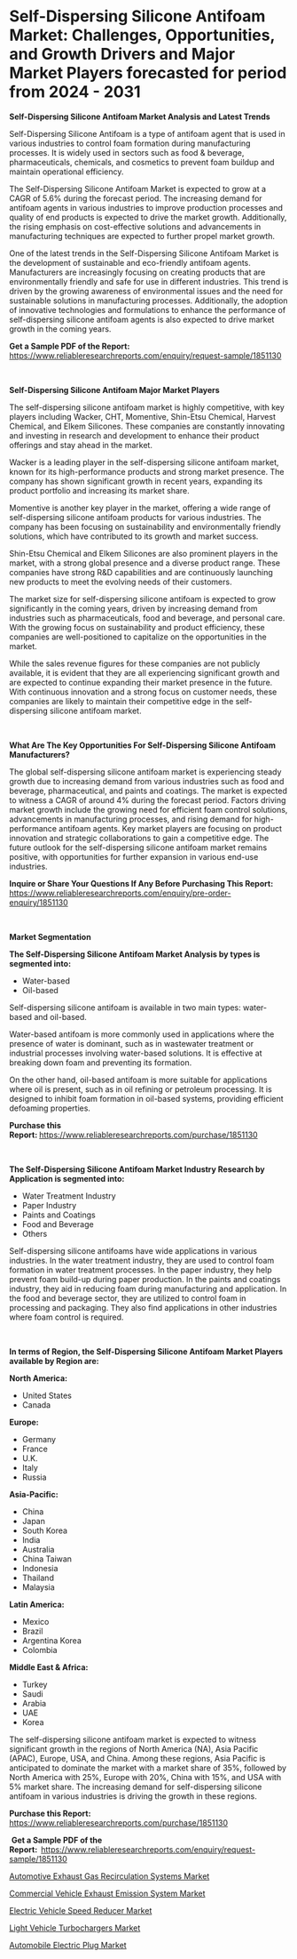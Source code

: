 <p><h1>Self-Dispersing Silicone Antifoam Market: Challenges, Opportunities, and Growth Drivers and Major Market Players forecasted for period from 2024 - 2031</h1></p><p><strong>Self-Dispersing Silicone Antifoam Market Analysis and Latest Trends</strong></p>
<p><p>Self-Dispersing Silicone Antifoam is a type of antifoam agent that is used in various industries to control foam formation during manufacturing processes. It is widely used in sectors such as food & beverage, pharmaceuticals, chemicals, and cosmetics to prevent foam buildup and maintain operational efficiency.</p><p>The Self-Dispersing Silicone Antifoam Market is expected to grow at a CAGR of 5.6% during the forecast period. The increasing demand for antifoam agents in various industries to improve production processes and quality of end products is expected to drive the market growth. Additionally, the rising emphasis on cost-effective solutions and advancements in manufacturing techniques are expected to further propel market growth.</p><p>One of the latest trends in the Self-Dispersing Silicone Antifoam Market is the development of sustainable and eco-friendly antifoam agents. Manufacturers are increasingly focusing on creating products that are environmentally friendly and safe for use in different industries. This trend is driven by the growing awareness of environmental issues and the need for sustainable solutions in manufacturing processes. Additionally, the adoption of innovative technologies and formulations to enhance the performance of self-dispersing silicone antifoam agents is also expected to drive market growth in the coming years.</p></p>
<p><strong>Get a Sample PDF of the Report:&nbsp;</strong> <a href="https://www.reliableresearchreports.com/enquiry/request-sample/1851130">https://www.reliableresearchreports.com/enquiry/request-sample/1851130</a></p>
<p>&nbsp;</p>
<p><strong>Self-Dispersing Silicone Antifoam Major Market Players</strong></p>
<p><p>The self-dispersing silicone antifoam market is highly competitive, with key players including Wacker, CHT, Momentive, Shin-Etsu Chemical, Harvest Chemical, and Elkem Silicones. These companies are constantly innovating and investing in research and development to enhance their product offerings and stay ahead in the market.</p><p>Wacker is a leading player in the self-dispersing silicone antifoam market, known for its high-performance products and strong market presence. The company has shown significant growth in recent years, expanding its product portfolio and increasing its market share.</p><p>Momentive is another key player in the market, offering a wide range of self-dispersing silicone antifoam products for various industries. The company has been focusing on sustainability and environmentally friendly solutions, which have contributed to its growth and market success.</p><p>Shin-Etsu Chemical and Elkem Silicones are also prominent players in the market, with a strong global presence and a diverse product range. These companies have strong R&D capabilities and are continuously launching new products to meet the evolving needs of their customers.</p><p>The market size for self-dispersing silicone antifoam is expected to grow significantly in the coming years, driven by increasing demand from industries such as pharmaceuticals, food and beverage, and personal care. With the growing focus on sustainability and product efficiency, these companies are well-positioned to capitalize on the opportunities in the market.</p><p>While the sales revenue figures for these companies are not publicly available, it is evident that they are all experiencing significant growth and are expected to continue expanding their market presence in the future. With continuous innovation and a strong focus on customer needs, these companies are likely to maintain their competitive edge in the self-dispersing silicone antifoam market.</p></p>
<p>&nbsp;</p>
<p><strong>What Are The Key Opportunities For Self-Dispersing Silicone Antifoam Manufacturers?</strong></p>
<p><p>The global self-dispersing silicone antifoam market is experiencing steady growth due to increasing demand from various industries such as food and beverage, pharmaceutical, and paints and coatings. The market is expected to witness a CAGR of around 4% during the forecast period. Factors driving market growth include the growing need for efficient foam control solutions, advancements in manufacturing processes, and rising demand for high-performance antifoam agents. Key market players are focusing on product innovation and strategic collaborations to gain a competitive edge. The future outlook for the self-dispersing silicone antifoam market remains positive, with opportunities for further expansion in various end-use industries.</p></p>
<p><strong>Inquire or Share Your Questions If Any Before Purchasing This Report:</strong> <a href="https://www.reliableresearchreports.com/enquiry/pre-order-enquiry/1851130">https://www.reliableresearchreports.com/enquiry/pre-order-enquiry/1851130</a></p>
<p>&nbsp;</p>
<p><strong>Market Segmentation</strong></p>
<p><strong>The Self-Dispersing Silicone Antifoam Market Analysis by types is segmented into:</strong></p>
<p><ul><li>Water-based</li><li>Oil-based</li></ul></p>
<p><p>Self-dispersing silicone antifoam is available in two main types: water-based and oil-based. </p><p>Water-based antifoam is more commonly used in applications where the presence of water is dominant, such as in wastewater treatment or industrial processes involving water-based solutions. It is effective at breaking down foam and preventing its formation.</p><p>On the other hand, oil-based antifoam is more suitable for applications where oil is present, such as in oil refining or petroleum processing. It is designed to inhibit foam formation in oil-based systems, providing efficient defoaming properties.</p></p>
<p><strong>Purchase this Report:&nbsp;</strong><a href="https://www.reliableresearchreports.com/purchase/1851130">https://www.reliableresearchreports.com/purchase/1851130</a></p>
<p>&nbsp;</p>
<p><strong>The Self-Dispersing Silicone Antifoam Market Industry Research by Application is segmented into:</strong></p>
<p><ul><li>Water Treatment Industry</li><li>Paper Industry</li><li>Paints and Coatings</li><li>Food and Beverage</li><li>Others</li></ul></p>
<p><p>Self-dispersing silicone antifoams have wide applications in various industries. In the water treatment industry, they are used to control foam formation in water treatment processes. In the paper industry, they help prevent foam build-up during paper production. In the paints and coatings industry, they aid in reducing foam during manufacturing and application. In the food and beverage sector, they are utilized to control foam in processing and packaging. They also find applications in other industries where foam control is required.</p></p>
<p>&nbsp;</p>
<p><strong>In terms of Region, the Self-Dispersing Silicone Antifoam Market Players available by Region are:</strong></p>
<p>
    <p> <strong> North America: </strong>
        <ul>
            <li>United States</li>
            <li>Canada</li>
        </ul>
        </p> 
    <p> <strong> Europe: </strong>
        <ul>
            <li>Germany</li>
            <li>France</li>
            <li>U.K.</li>
            <li>Italy</li>
            <li>Russia</li>
        </ul>
        </p> 
    <p> <strong> Asia-Pacific: </strong>
        <ul>
            <li>China</li>
            <li>Japan</li>
            <li>South Korea</li>
            <li>India</li>
            <li>Australia</li>
            <li>China Taiwan</li>
            <li>Indonesia</li>
            <li>Thailand</li>
            <li>Malaysia</li>
        </ul>
        </p> 
    <p> <strong> Latin America: </strong>
        <ul>
            <li>Mexico</li>
            <li>Brazil</li>
            <li>Argentina Korea</li>
            <li>Colombia</li>
        </ul>
        </p> 
    <p> <strong> Middle East & Africa: </strong>
        <ul>
            <li>Turkey</li>
            <li>Saudi</li>
            <li>Arabia</li>
            <li>UAE</li>
            <li>Korea</li>
        </ul>
    </p>
    </p>
<p><p>The self-dispersing silicone antifoam market is expected to witness significant growth in the regions of North America (NA), Asia Pacific (APAC), Europe, USA, and China. Among these regions, Asia Pacific is anticipated to dominate the market with a market share of 35%, followed by North America with 25%, Europe with 20%, China with 15%, and USA with 5% market share. The increasing demand for self-dispersing silicone antifoam in various industries is driving the growth in these regions.</p></p>
<p><strong>Purchase this Report: </strong><a href="https://www.reliableresearchreports.com/purchase/1851130">https://www.reliableresearchreports.com/purchase/1851130</a></p>
<p>&nbsp;<strong>Get a Sample PDF of the Report:&nbsp;&nbsp;</strong><a href="https://www.reliableresearchreports.com/enquiry/request-sample/1851130">https://www.reliableresearchreports.com/enquiry/request-sample/1851130</a></p>
<p><strong></strong></p>
<p><p><a href="https://github.com/shotows/Market-Research-Report-List-1/blob/main/automotive-exhaust-gas-recirculation-systems-market.md">Automotive Exhaust Gas Recirculation Systems Market</a></p><p><a href="https://github.com/Sinjinluong3e0awx2m195k76/Market-Research-Report-List-1/blob/main/commercial-vehicle-exhaust-emission-system-market.md">Commercial Vehicle Exhaust Emission System Market</a></p><p><a href="https://github.com/provorikovar/Market-Research-Report-List-3/blob/main/electric-vehicle-speed-reducer-market.md">Electric Vehicle Speed Reducer Market</a></p><p><a href="https://github.com/beatblasta/Market-Research-Report-List-2/blob/main/light-vehicle-turbochargers-market.md">Light Vehicle Turbochargers Market</a></p><p><a href="https://github.com/angelajermaine/Market-Research-Report-List-2/blob/main/automobile-electric-plug-market.md">Automobile Electric Plug Market</a></p></p>